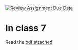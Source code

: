 [![Review Assignment Due Date](https://classroom.github.com/assets/deadline-readme-button-22041afd0340ce965d47ae6ef1cefeee28c7c493a6346c4f15d667ab976d596c.svg)](https://classroom.github.com/a/bbW-_snd)
# In class 7

Read the [pdf attached](./CPSC1520_in_class_7.pdf)
